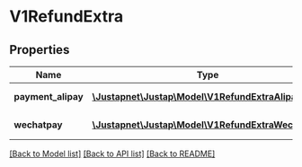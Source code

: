 # V1RefundExtra

## Properties
Name | Type | Description | Notes
------------ | ------------- | ------------- | -------------
**payment_alipay** | [**\Justapnet\Justap\Model\V1RefundExtraAlipay**](V1RefundExtraAlipay.md) | 支付宝退款元参数，可参考 https://opendocs.payment_alipay.com/apis/0287wa | [optional] 
**wechatpay** | [**\Justapnet\Justap\Model\V1RefundExtraWechatPay**](V1RefundExtraWechatPay.md) | 微信支付退款元参数，可参考 https://pay.weixin.qq.com/wiki/doc/apiv3/apis/chapter3_1_9.shtml | [optional] 

[[Back to Model list]](../README.md#documentation-for-models) [[Back to API list]](../README.md#documentation-for-api-endpoints) [[Back to README]](../README.md)


